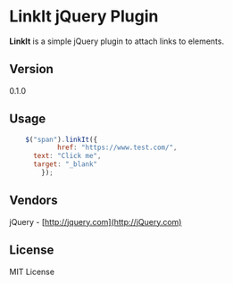 LinkIt jQuery Plugin
================================
**LinkIt** is a simple jQuery plugin to attach links to elements.

Version
---------------------------------
0.1.0

Usage
---------------------------------
```js
	$("span").linkIt({
			href: "https://www.test.com/",
      text: "Click me",
      target: "_blank"
		});

```

Vendors
---------------------------------
jQuery - [http://jquery.com](http://jQuery.com)


License
---------------------------------
MIT License

